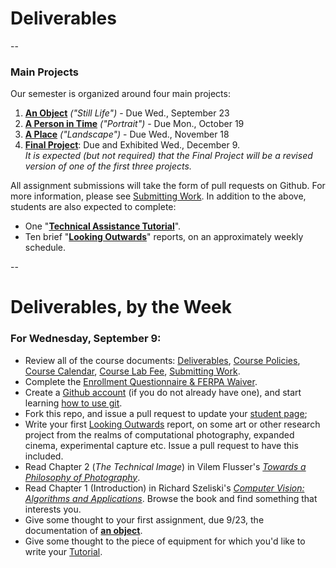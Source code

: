 # Deliverables 
--

### Main Projects

Our semester is organized around four main projects:

1. **[An Object](assignment1-object.md)** *("Still Life")* - Due Wed., September 23
1. **[A Person in Time](assignment2-person.md)** *("Portrait")* - Due Mon., October 19
1. **[A Place](assignment3-place.md)** *("Landscape")* - Due Wed., November 18
1. **[Final Project](assignment4-final.md)**: Due and Exhibited Wed., December 9. <br />*It is expected (but not required) that the Final Project will be a revised version of one of the first three projects.*

All assignment submissions will take the form of pull requests on Github. For more information, please see [Submitting Work](submitting-work.md). In addition to the above, students are also expected to complete: 

* One "**[Technical Assistance Tutorial](tutorials-howto.md)**".  
* Ten brief "**[Looking Outwards](looking-outwards.md)**" reports, on an approximately weekly schedule. 

-- 

# Deliverables, by the Week

### For Wednesday, September 9: 

* Review all of the course documents: [Deliverables](docs/deliverables.md), [Course Policies](docs/policies.md), [Course Calendar](docs/calendar.md), [Course Lab Fee](docs/course-fee.md), [Submitting Work](docs/submitting-work.md).
* Complete the [Enrollment Questionnaire & FERPA Waiver](ferpa.md). 
* Create a [Github account](https://github.com/) (if you do not already have one), and start learning [how to use git](git.md).
* Fork this repo, and issue a pull request to update your [student page](students/index.md);
* Write your first [Looking Outwards](looking-outwards.md) report, on some art or other research project from the realms of computational photography, expanded cinema, experimental capture etc. Issue a pull request to have this included. 
* Read Chapter 2 (*The Technical Image*) in Vilem Flusser's *[Towards a Philosophy of Photography](http://cmuems.com/excap/readings/flusser-towards-a-philosophy-of-photography.pdf)*.
* Read Chapter 1 (Introduction) in Richard Szeliski's [*Computer Vision: Algorithms and Applications*](http://szeliski.org/Book/). Browse the book and find something that interests you. 
* Give some thought to your first assignment, due 9/23, the documentation of **[an object](assignment1-object.md)**.
* Give some thought to the piece of equipment for which you'd like to write your [Tutorial](tutorials.md).

	
